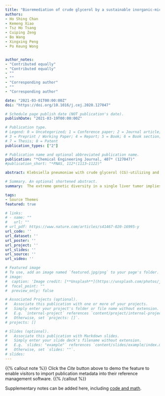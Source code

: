 ```yaml
---
title: "Bioremediation of crude glycerol by a sustainable inorganic-microbe hybrid system"
authors:
- Ho Shing Chan
- Kemeng Xiao
- Tsz Ho Tsang
- Cuiping Zeng
- Bo Wang
- Xingxing Peng
- Po Keung Wong


author_notes:
- "Contributed equally"
- "Contributed equally"
- ""
- ""
- "Corresponding author"
- ""
- "Corresponding author"

date: "2021-03-01T00:00:00Z"
doi: "https://doi.org/10.1016/j.cej.2020.127047"

# Schedule page publish date (NOT publication's date).
publishDate: "2021-03-19T00:00:00Z"

# Publication type.
# Legend: 0 = Uncategorized; 1 = Conference paper; 2 = Journal article;
# 3 = Preprint / Working Paper; 4 = Report; 5 = Book; 6 = Book section;
# 7 = Thesis; 8 = Patent
publication_types: ["2"]

# Publication name and optional abbreviated publication name.
publication: "*Chemical Engineering Journal, 407* (127047)"
#publication_short: "*PNAS, 112*(1113–1122)"

abstract: Klebsiella pneumoniae with crude glycerol (CG)-utilizing and hydrogen (H2)-producing abilities was successfully isolated from return activated sludge from Shatin Sewage Treatment Works. The H2 production strategy used in this study was optimized with CG concentrations and 1,020 mol of H2 was generated in 3 h. An inorganic-microbe hybrid system was constructed with metal-free hydrothermal carbonation carbon (HTCC) microspheres to enhance the H2 production under visible light (VL) irradiation. Under optimized VL intensity and HTCC concentration, an elevation of 35.3% in H2 production can be obtained. Electron scavenger study revealed that the photogenerated electrons (e-) from HTCC contributed to the additional H2 production. The variation in intercellular intermediates, enzymatic activity and reducing equivalents also suggested that the photogenerated e- interacted with K. pneumoniae cells to direct the metabolic flux towards H2 production. This study demonstrated the feasibility of using an inorganic-microbe hybrid system as a waste-to-energy technology.

# Summary. An optional shortened abstract.
summary:  The extreme genetic diversity in a single liver tumor implies clonal evolution under the non-Darwinian mode.

tags:
- Source Themes
featured: true

# links:
# - name: ""
#   url: ""
# url_pdf: https://www.nature.com/articles/s41467-020-16995-y
url_code: ''
url_dataset: ''
url_poster: ''
url_project: ''
url_slides: ''
url_source: ''
url_video: ''

# Featured image
# To use, add an image named `featured.jpg/png` to your page's folder. 
# image:
#  caption: 'Image credit: [**Unsplash**](https://unsplash.com/photos/jdD8gXaTZsc)'
#  focal_point: ""
#  preview_only: false

# Associated Projects (optional).
#   Associate this publication with one or more of your projects.
#   Simply enter your project's folder or file name without extension.
#   E.g. `internal-project` references `content/project/internal-project/index.md`.
#   Otherwise, set `projects: []`.
# projects: []

# Slides (optional).
#   Associate this publication with Markdown slides.
#   Simply enter your slide deck's filename without extension.
#   E.g. `slides: "example"` references `content/slides/example/index.md`.
#   Otherwise, set `slides: ""`.
# slides:
---
```


{{% callout note %}}
Click the *Cite* button above to demo the feature to enable visitors to import publication metadata into their reference management software.
{{% /callout %}}

Supplementary notes can be added here, including [code and math](https://sourcethemes.com/academic/docs/writing-markdown-latex/).
